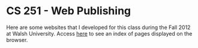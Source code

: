 # CS 251 - Web Publishing #

Here are some websites that I developed for this class during the Fall 2012 at Walsh University.
Access [here](jeandersonbc.github.io/cs251) to see an index of pages displayed on the browser.

